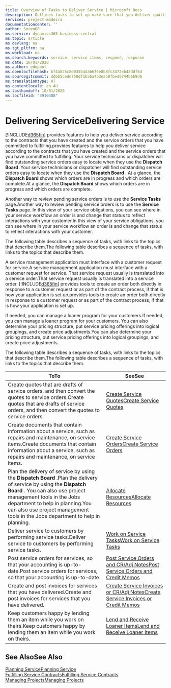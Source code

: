 ```yaml
---
title: Overview of Tasks to Deliver Service | Microsoft Docs
description: Outlines tasks to set up make sure that you deliver quality service and live up to agreements with customers.
services: project-madeira
documentationcenter: ''
author: SorenGP
ms.service: dynamics365-business-central
ms.topic: article
ms.devlang: na
ms.tgt_pltfrm: na
ms.workload: na
ms.search.keywords: service, service items, respond, response
ms.date: 10/01/2020
ms.author: edupont
ms.openlocfilehash: bf4a825c8d035b4dab6f6e8b8fc3472eb48ddf6d
ms.sourcegitcommit: ddbb5cede750df1baba4b3eab8fbed6744b5b9d6
ms.translationtype: HT
ms.contentlocale: en-AU
ms.lasthandoff: 10/01/2020
ms.locfileid: "3910388"
---
```

# <a name="delivering-service"></a><span data-ttu-id="c4617-103">Delivering Service</span><span class="sxs-lookup"><span data-stu-id="c4617-103">Delivering Service</span></span>
[!INCLUDE[d365fin](includes/d365fin_md.md)] <span data-ttu-id="c4617-104">provides features to help you deliver service according to the contracts that you have created and the service orders that you have committed to fulfilling.</span><span class="sxs-lookup"><span data-stu-id="c4617-104">provides features to help you deliver service according to the contracts that you have created and the service orders that you have committed to fulfilling.</span></span> <span data-ttu-id="c4617-105">Your service technicians or dispatcher will find outstanding service orders easy to locate when they use the **Dispatch Board** .</span><span class="sxs-lookup"><span data-stu-id="c4617-105">Your service technicians or dispatcher will find outstanding service orders easy to locate when they use the **Dispatch Board** .</span></span> <span data-ttu-id="c4617-106">At a glance, the **Dispatch Board** shows which orders are in progress and which orders are complete.</span><span class="sxs-lookup"><span data-stu-id="c4617-106">At a glance, the **Dispatch Board** shows which orders are in progress and which orders are complete.</span></span>  
  
<span data-ttu-id="c4617-107">Another way to review pending service orders is to use the **Service Tasks** page.</span><span class="sxs-lookup"><span data-stu-id="c4617-107">Another way to review pending service orders is to use the **Service Tasks** page.</span></span> <span data-ttu-id="c4617-108">In this view of your service obligations, you can see where in your service workflow an order is and change that status to reflect interactions with your customer.</span><span class="sxs-lookup"><span data-stu-id="c4617-108">In this view of your service obligations, you can see where in your service workflow an order is and change that status to reflect interactions with your customer.</span></span>  
  
<span data-ttu-id="c4617-109">The following table describes a sequence of tasks, with links to the topics that describe them.</span><span class="sxs-lookup"><span data-stu-id="c4617-109">The following table describes a sequence of tasks, with links to the topics that describe them.</span></span>   

<span data-ttu-id="c4617-110">A service management application must interface with a customer request for service.</span><span class="sxs-lookup"><span data-stu-id="c4617-110">A service management application must interface with a customer request for service.</span></span> <span data-ttu-id="c4617-111">That service request usually is translated into a service order.</span><span class="sxs-lookup"><span data-stu-id="c4617-111">That service request usually is translated into a service order.</span></span> [!INCLUDE[d365fin](includes/d365fin_md.md)] <span data-ttu-id="c4617-112">provides tools to create an order both directly in response to a customer request or as part of the contract process, if that is how your application is set up.</span><span class="sxs-lookup"><span data-stu-id="c4617-112">provides tools to create an order both directly in response to a customer request or as part of the contract process, if that is how your application is set up.</span></span>  
  
<span data-ttu-id="c4617-113">If needed, you can manage a loaner program for your customers.</span><span class="sxs-lookup"><span data-stu-id="c4617-113">If needed, you can manage a loaner program for your customers.</span></span> <span data-ttu-id="c4617-114">You can also determine your pricing structure, put service pricing offerings into logical groupings, and create price adjustments.</span><span class="sxs-lookup"><span data-stu-id="c4617-114">You can also determine your pricing structure, put service pricing offerings into logical groupings, and create price adjustments.</span></span>  
  
<span data-ttu-id="c4617-115">The following table describes a sequence of tasks, with links to the topics that describe them.</span><span class="sxs-lookup"><span data-stu-id="c4617-115">The following table describes a sequence of tasks, with links to the topics that describe them.</span></span>   
  
|<span data-ttu-id="c4617-116">**To**</span><span class="sxs-lookup"><span data-stu-id="c4617-116">**To**</span></span>|<span data-ttu-id="c4617-117">**See**</span><span class="sxs-lookup"><span data-stu-id="c4617-117">**See**</span></span>|  
|------------|-------------|  
|<span data-ttu-id="c4617-118">Create quotes that are drafts of service orders, and then convert the quotes to service orders.</span><span class="sxs-lookup"><span data-stu-id="c4617-118">Create quotes that are drafts of service orders, and then convert the quotes to service orders.</span></span>|[<span data-ttu-id="c4617-119">Create Service Quotes</span><span class="sxs-lookup"><span data-stu-id="c4617-119">Create Service Quotes</span></span>](service-how-to-create-service-quotes.md)|
|<span data-ttu-id="c4617-120">Create documents that contain information about a service, such as repairs and maintenance, on service items.</span><span class="sxs-lookup"><span data-stu-id="c4617-120">Create documents that contain information about a service, such as repairs and maintenance, on service items.</span></span>|[<span data-ttu-id="c4617-121">Create Service Orders</span><span class="sxs-lookup"><span data-stu-id="c4617-121">Create Service Orders</span></span>](service-how-to-create-service-orders.md)|
|<span data-ttu-id="c4617-122">Plan the delivery of service by using the **Dispatch Board** .</span><span class="sxs-lookup"><span data-stu-id="c4617-122">Plan the delivery of service by using the **Dispatch Board** .</span></span> <span data-ttu-id="c4617-123">You can also use project management tools in the Jobs department to help in planning.</span><span class="sxs-lookup"><span data-stu-id="c4617-123">You can also use project management tools in the Jobs department to help in planning.</span></span>|[<span data-ttu-id="c4617-124">Allocate Resources</span><span class="sxs-lookup"><span data-stu-id="c4617-124">Allocate Resources</span></span>](service-how-to-allocate-resources.md)|  
|<span data-ttu-id="c4617-125">Deliver service to customers by performing service tasks.</span><span class="sxs-lookup"><span data-stu-id="c4617-125">Deliver service to customers by performing service tasks.</span></span>|[<span data-ttu-id="c4617-126">Work on Service Tasks</span><span class="sxs-lookup"><span data-stu-id="c4617-126">Work on Service Tasks</span></span>](service-how-to-work-on-service-tasks.md)|  
|<span data-ttu-id="c4617-127">Post service orders for services, so that your accounting is up-to-date.</span><span class="sxs-lookup"><span data-stu-id="c4617-127">Post service orders for services, so that your accounting is up-to-date.</span></span>|[<span data-ttu-id="c4617-128">Post Service Orders and CR/Adj Notes</span><span class="sxs-lookup"><span data-stu-id="c4617-128">Post Service Orders and Credit Memos</span></span>](service-how-to-post-service-orders.md)|  
|<span data-ttu-id="c4617-129">Create and post invoices for services that you have delivered.</span><span class="sxs-lookup"><span data-stu-id="c4617-129">Create and post invoices for services that you have delivered.</span></span>|[<span data-ttu-id="c4617-130">Create Service Invoices or CR/Adj Notes</span><span class="sxs-lookup"><span data-stu-id="c4617-130">Create Service Invoices or Credit Memos</span></span>](service-how-create-invoices.md)|  
|<span data-ttu-id="c4617-131">Keep customers happy by lending them an item while you work on theirs.</span><span class="sxs-lookup"><span data-stu-id="c4617-131">Keep customers happy by lending them an item while you work on theirs.</span></span>| [<span data-ttu-id="c4617-132">Lend and Receive Loaner Items</span><span class="sxs-lookup"><span data-stu-id="c4617-132">Lend and Receive Loaner Items</span></span>](service-how-to-lend-receive-loaners.md)|
  
## <a name="see-also"></a><span data-ttu-id="c4617-133">See Also</span><span class="sxs-lookup"><span data-stu-id="c4617-133">See Also</span></span>  
[<span data-ttu-id="c4617-134">Planning Service</span><span class="sxs-lookup"><span data-stu-id="c4617-134">Planning Service</span></span>](service-plan-service.md)  
[<span data-ttu-id="c4617-135">Fulfilling Service Contracts</span><span class="sxs-lookup"><span data-stu-id="c4617-135">Fulfilling Service Contracts</span></span>](service-fulfill-service-contracts.md)  
[<span data-ttu-id="c4617-136">Managing Projects</span><span class="sxs-lookup"><span data-stu-id="c4617-136">Managing Projects</span></span>](projects-manage-projects.md)  
